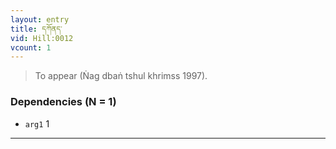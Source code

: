 ```yaml
---
layout: entry
title: དཀོནད་
vid: Hill:0012
vcount: 1
---
```


> To appear (Ṅag dbaṅ tshul khrimss 1997)\.

### Dependencies (N = 1)
* `arg1` 1

---

